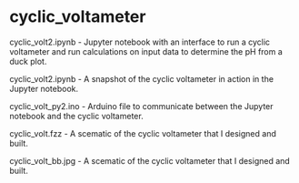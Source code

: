 # cyclic_voltameter


cyclic_volt2.ipynb - Jupyter notebook with an interface to run a cyclic voltameter and run calculations on input data to determine the pH from a duck plot.

cyclic_volt2.ipynb - A snapshot of the cyclic voltameter in action in the Jupyter notebook.

cyclic_volt_py2.ino - Arduino file to communicate between the Jupyter notebook and the cyclic voltameter.

cyclic_volt.fzz - A scematic of the cyclic voltameter that I designed and built.

cyclic_volt_bb.jpg - A scematic of the cyclic voltameter that I designed and built.
